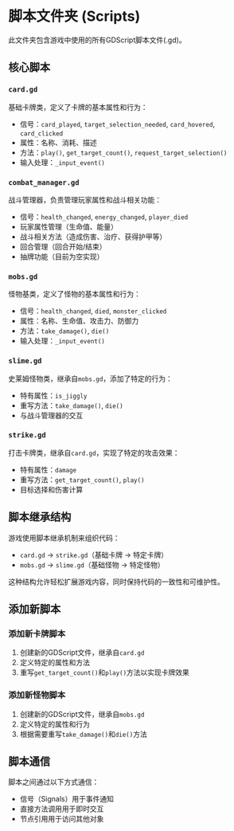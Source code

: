 # 脚本文件夹 (Scripts)

此文件夹包含游戏中使用的所有GDScript脚本文件(.gd)。

## 核心脚本

### `card.gd`
基础卡牌类，定义了卡牌的基本属性和行为：
- 信号：`card_played`, `target_selection_needed`, `card_hovered`, `card_clicked`
- 属性：名称、消耗、描述
- 方法：`play()`, `get_target_count()`, `request_target_selection()`
- 输入处理：`_input_event()`

### `combat_manager.gd`
战斗管理器，负责管理玩家属性和战斗相关功能：
- 信号：`health_changed`, `energy_changed`, `player_died`
- 玩家属性管理（生命值、能量）
- 战斗相关方法（造成伤害、治疗、获得护甲等）
- 回合管理（回合开始/结束）
- 抽牌功能（目前为空实现）

### `mobs.gd`
怪物基类，定义了怪物的基本属性和行为：
- 信号：`health_changed`, `died`, `monster_clicked`
- 属性：名称、生命值、攻击力、防御力
- 方法：`take_damage()`, `die()`
- 输入处理：`_input_event()`

### `slime.gd`
史莱姆怪物类，继承自`mobs.gd`，添加了特定的行为：
- 特有属性：`is_jiggly`
- 重写方法：`take_damage()`, `die()`
- 与战斗管理器的交互

### `strike.gd`
打击卡牌类，继承自`card.gd`，实现了特定的攻击效果：
- 特有属性：`damage`
- 重写方法：`get_target_count()`, `play()`
- 目标选择和伤害计算

## 脚本继承结构

游戏使用脚本继承机制来组织代码：
- `card.gd` → `strike.gd`（基础卡牌 → 特定卡牌）
- `mobs.gd` → `slime.gd`（基础怪物 → 特定怪物）

这种结构允许轻松扩展游戏内容，同时保持代码的一致性和可维护性。

## 添加新脚本

### 添加新卡牌脚本
1. 创建新的GDScript文件，继承自`card.gd`
2. 定义特定的属性和方法
3. 重写`get_target_count()`和`play()`方法以实现卡牌效果

### 添加新怪物脚本
1. 创建新的GDScript文件，继承自`mobs.gd`
2. 定义特定的属性和行为
3. 根据需要重写`take_damage()`和`die()`方法

## 脚本通信

脚本之间通过以下方式通信：
- 信号（Signals）用于事件通知
- 直接方法调用用于即时交互
- 节点引用用于访问其他对象
